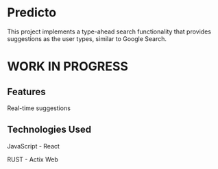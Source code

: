 # Predicto

This project implements a type-ahead search functionality that provides suggestions as the user types, similar to Google Search.

# WORK IN PROGRESS

## Features

Real-time suggestions

## Technologies Used

JavaScript - React

RUST - Actix Web
